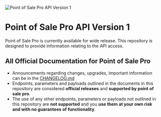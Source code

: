 ![Point of Sale Pro API Version 1](https://i.imgur.com/e5edAjF.png)
# Point of Sale Pro API Version 1
Point of Sale Pro is currently available for wide release. This repository is designed to provide information relating to the API access.

## All Official Documentation for Point of Sale Pro
* Announcements regarding changes, upgrades, important information can be in the [CHANGELOG.md](./CHANGELOG.md)
* Endpoints, parameters and payloads outlined in the documents in this repository are considered **official releases** and **supported by point of sale pro**.
* The use of any other endpoints, parameters or payloads not outlined in this repository are **not supported** and you **use them at your own risk and with no guarantees of functionality**.
